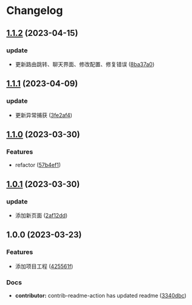 # Changelog

## [1.1.2](https://github.com/mason369/future-front-end/compare/v1.1.1...v1.1.2) (2023-04-15)

### update

-   更新路由跳转、聊天界面、修改配置、修复错误 ([8ba37a0](https://github.com/mason369/future-front-end/commit/8ba37a00a07dc8597e3f7d81ba0a0d1a6a0c9c41))

## [1.1.1](https://github.com/mason369/future-front-end/compare/v1.1.0...v1.1.1) (2023-04-09)

### update

-   更新异常捕获 ([3fe2af4](https://github.com/mason369/future-front-end/commit/3fe2af487d32dc15e510f793fcc0817b08cf68d9))

## [1.1.0](https://github.com/mason369/future-front-end/compare/v1.0.1...v1.1.0) (2023-03-30)

### Features

-   refactor ([57b4ef1](https://github.com/mason369/future-front-end/commit/57b4ef14bfcd3560222e4bdbfa2539a8df9fa452))

## [1.0.1](https://github.com/mason369/future-front-end/compare/v1.0.0...v1.0.1) (2023-03-30)

### update

-   添加新页面 ([2af12dd](https://github.com/mason369/future-front-end/commit/2af12dd90f447a674ce48c25ba237db1713fad29))

## 1.0.0 (2023-03-23)

### Features

-   添加项目工程 ([425561f](https://github.com/mason369/future-front-end/commit/425561f5c0fa1260f09765104bedf0a44d239f35))

### Docs

-   **contributor:** contrib-readme-action has updated readme ([3340dbc](https://github.com/mason369/future-front-end/commit/3340dbc73fd5b0107e7f3a3798046394f96df973))
